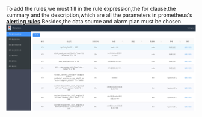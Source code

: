To add the rules,we must fill in the rule expression,the for clause,the summary and the description,which are all the parameters in prometheus's **[alerting rules](https://prometheus.io/docs/prometheus/latest/configuration/alerting_rules/)**.Besides,the data source and alarm plan must be chosen.
![addrules](docs/images/addrules.png)
